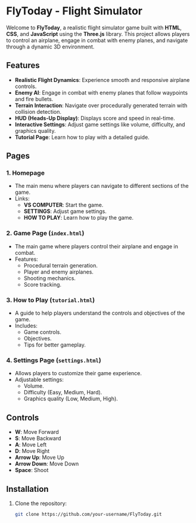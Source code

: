 # FlyToday - Flight Simulator

Welcome to **FlyToday**, a realistic flight simulator game built with **HTML**, **CSS**, and **JavaScript** using the **Three.js** library. This project allows players to control an airplane, engage in combat with enemy planes, and navigate through a dynamic 3D environment.

## Features

- **Realistic Flight Dynamics**: Experience smooth and responsive airplane controls.
- **Enemy AI**: Engage in combat with enemy planes that follow waypoints and fire bullets.
- **Terrain Interaction**: Navigate over procedurally generated terrain with collision detection.
- **HUD (Heads-Up Display)**: Displays score and speed in real-time.
- **Interactive Settings**: Adjust game settings like volume, difficulty, and graphics quality.
- **Tutorial Page**: Learn how to play with a detailed guide.

## Pages

### 1. **Homepage**
   - The main menu where players can navigate to different sections of the game.
   - Links:
     - **VS COMPUTER**: Start the game.
     - **SETTINGS**: Adjust game settings.
     - **HOW TO PLAY**: Learn how to play the game.

### 2. **Game Page (`index.html`)**
   - The main game where players control their airplane and engage in combat.
   - Features:
     - Procedural terrain generation.
     - Player and enemy airplanes.
     - Shooting mechanics.
     - Score tracking.

### 3. **How to Play (`tutorial.html`)**
   - A guide to help players understand the controls and objectives of the game.
   - Includes:
     - Game controls.
     - Objectives.
     - Tips for better gameplay.

### 4. **Settings Page (`settings.html`)**
   - Allows players to customize their game experience.
   - Adjustable settings:
     - Volume.
     - Difficulty (Easy, Medium, Hard).
     - Graphics quality (Low, Medium, High).

## Controls

- **W**: Move Forward
- **S**: Move Backward
- **A**: Move Left
- **D**: Move Right
- **Arrow Up**: Move Up
- **Arrow Down**: Move Down
- **Space**: Shoot

## Installation

1. Clone the repository:
   ```bash
   git clone https://github.com/your-username/FlyToday.git
